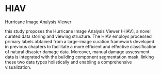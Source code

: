 # HIAV
Hurricane Image Analysis Viewer 

this study proposes the Hurricane Image Analysis Viewer (HIAV), a novel curated data storing and viewing structure. The HIAV employs processed primary labels obtained from a large-image curation framework developed in previous chapters to facilitate a more efficient and effective classification of natural disaster damage data. Moreover, manual damage assessment data is integrated with the building component segmentation mask, linking these two data types holistically and enabling a comprehensive visualization. 
